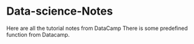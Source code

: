 # Data-science-Notes
Here are all the tutorial notes from DataCamp
There is some predefined function from Datacamp.
